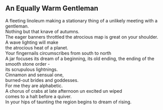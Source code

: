 An Equally Warm Gentleman
-------------------------
A fleeting linoleum making a stationary thing of a unlikely meeting with a gentleman.  
Nothing but that knave of autumns.  
The eager banners throttled the atrocious map is great on your shoulder.  
A wave lighting will make  
the atrocious heat of a planet.  
Your fingernails circumscribes from south to north  
A jar focuses its dream of a beginning, its old ending, the ending of the smooth stone order -  
its scrupulous lightnings.  
Cinnamon and sensual one,  
burned-out brides and goddesses.  
For me they are alphabetic.  
A chorus of crabs at late afternoon un excited un wiped  
comes to a halt before a quiver.  
In your hips of taunting the region begins to dream of rising.  
